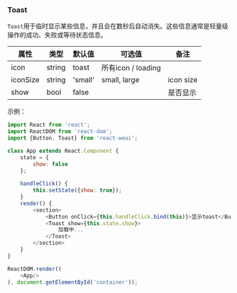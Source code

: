 
### Toast

`Toast`用于临时显示某些信息，并且会在数秒后自动消失。这些信息通常是轻量级操作的成功、失败或等待状态信息。

属性 | 类型 | 默认值 | 可选值 | 备注
-----|------|--------|-------|------|
icon|string|toast|所有icon / loading | 
iconSize|string|'small'|small, large| icon size
show|bool|false|| 是否显示 

示例：

```javascript
import React from 'react';
import ReactDOM from 'react-dom';
import {Button, Toast} from 'react-weui';

class App extends React.Component {
    state = {
        show: false
    };
    
    handleClick() {
        this.setState({show: true});
    }
    render() {
        <section>
            <Button onClick={this.handleClick.bind(this)}>显示toast</Button>
            <Toast show={this.state.show}>
                加载中...
            </Toast>
        </section>
    }
}

ReactDOM.render((
    <App/>
), document.getElementById('container'));

```
